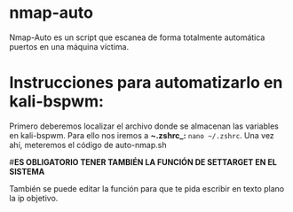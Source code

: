 # nmap-auto
Nmap-Auto es un script que escanea de forma totalmente automática puertos en una máquina víctima. 


# Instrucciones para automatizarlo en kali-bspwm:

Primero deberemos localizar el archivo donde se almacenan las variables en kali-bspwm. Para ello nos iremos a **~.zshrc_:**
`nano ~/.zshrc`. Una vez ahí, meteremos el código de auto-nmap.sh

#**ES OBLIGATORIO TENER TAMBIÉN LA FUNCIÓN DE SETTARGET EN EL SISTEMA**

También se puede editar la función para que te pida escribir en texto plano la ip objetivo. 
